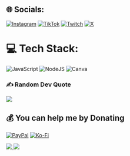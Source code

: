 
## 🌐 Socials:
[![Instagram](https://img.shields.io/badge/Instagram-%23E4405F.svg?logo=Instagram&logoColor=white)](https://instagram.com/@D_Orlando1) [![TikTok](https://img.shields.io/badge/TikTok-%23000000.svg?logo=TikTok&logoColor=white)](https://tiktok.com/@@D_Orlando2) [![Twitch](https://img.shields.io/badge/Twitch-%239146FF.svg?logo=Twitch&logoColor=white)](https://twitch.tv/@D_Orlando1) [![X](https://img.shields.io/badge/X-black.svg?logo=X&logoColor=white)](https://x.com/@D_Orlando3) 

# 💻 Tech Stack:
![JavaScript](https://img.shields.io/badge/javascript-%23323330.svg?style=for-the-badge&logo=javascript&logoColor=%23F7DF1E) 
![NodeJS](https://img.shields.io/badge/node.js-6DA55F?style=for-the-badge&logo=node.js&logoColor=white) ![Canva](https://img.shields.io/badge/Canva-%2300C4CC.svg?style=for-the-badge&logo=Canva&logoColor=white)



### ✍️ Random Dev Quote
![](https://quotes-github-readme.vercel.app/api?type=horizontal&theme=radical)


  ## 💰 You can help me by Donating
  [![PayPal](https://img.shields.io/badge/PayPal-00457C?style=for-the-badge&logo=paypal&logoColor=white)](https://paypal.me/gspoocky@gmail.com) [![Ko-Fi](https://img.shields.io/badge/Ko--fi-F16061?style=for-the-badge&logo=ko-fi&logoColor=white)](https://ko-fi.com/https://ko-fi.com/d_orlando) 

  
<!-- Proudly created with GPRM ( https://gprm.itsvg.in ) -->



<a href="https://chat.whatsapp.com/D4GQwca3m3FANjFOl9cAld"><img src="https://img.shields.io/badge/WhatsApp Group-25D366?style=for-the-badge&logo=whatsapp&logoColor=white" />
<a href="https://www.instagram.com/d_orlando1?igsh=MThjeDNocGYzZWZlZQ==">
<a href="https://t.me/d_orlando1"><img src="https://img.shields.io/badge/Telegram-00FFFF?style=for-the-badge&logo=telegram&logoColor=white" />










<!---
OrlandoOfficial/OrlandoOfficial is a ✨ special ✨ repository because its `README.md` (this file) appears on your GitHub profile.
You can click the Preview link to take a look at your changes.
--->
